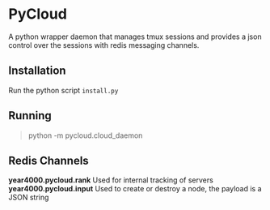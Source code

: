 # PyCloud

A python wrapper daemon that manages tmux sessions
and provides a json control over the sessions
with redis messaging channels.

## Installation

Run the python script `install.py`


## Running

> python -m pycloud.cloud_daemon

## Redis Channels

**year4000.pycloud.rank** Used for internal tracking of servers
**year4000.pycloud.input** Used to create or destroy a node, the payload is a JSON string
